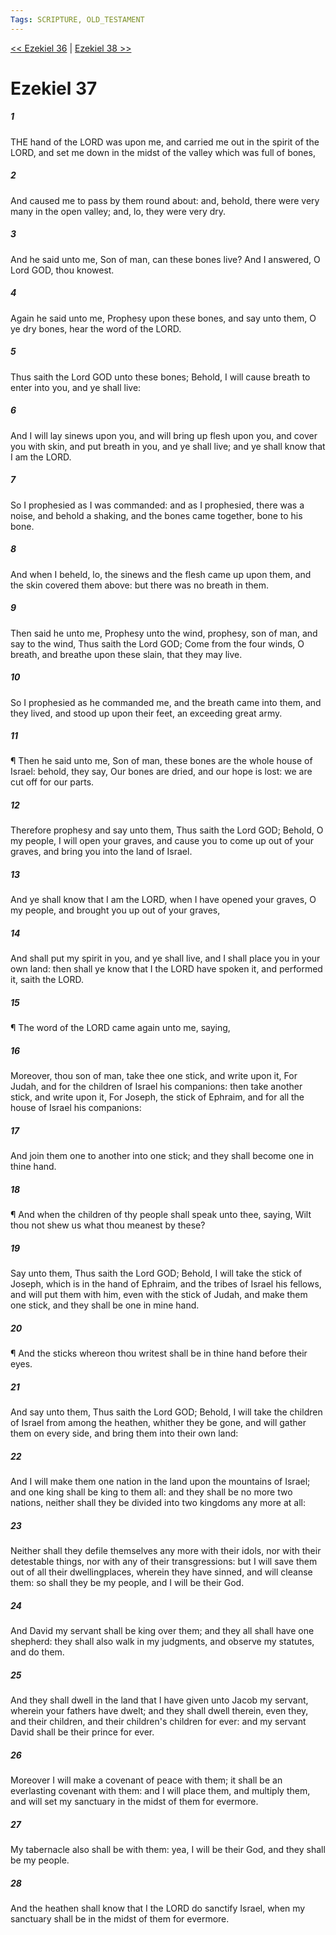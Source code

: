 ```yaml
---
Tags: SCRIPTURE, OLD_TESTAMENT
---
```


[<< Ezekiel 36](OLD_TESTAMENT/26_Ezekiel/Ezekiel_36.md) | [Ezekiel 38 >>](OLD_TESTAMENT/26_Ezekiel/Ezekiel_38.md)

# Ezekiel 37

##### 1
 THE hand of the LORD was upon me, and carried me out in the spirit of the LORD, and set me down in the midst of the valley which was full of bones,
##### 2
 And caused me to pass by them round about: and, behold, there were very many in the open valley; and, lo, they were very dry.
##### 3
 And he said unto me, Son of man, can these bones live?  And I answered, O Lord GOD, thou knowest.
##### 4
 Again he said unto me, Prophesy upon these bones, and say unto them, O ye dry bones, hear the word of the LORD.
##### 5
 Thus saith the Lord GOD unto these bones; Behold, I will cause breath to enter into you, and ye shall live:
##### 6
 And I will lay sinews upon you, and will bring up flesh upon you, and cover you with skin, and put breath in you, and ye shall live; and ye shall know that I am the LORD.
##### 7
 So I prophesied as I was commanded: and as I prophesied, there was a noise, and behold a shaking, and the bones came together, bone to his bone.
##### 8
 And when I beheld, lo, the sinews and the flesh came up upon them, and the skin covered them above: but there was no breath in them.
##### 9
 Then said he unto me, Prophesy unto the wind, prophesy, son of man, and say to the wind, Thus saith the Lord GOD; Come from the four winds, O breath, and breathe upon these slain, that they may live.
##### 10
 So I prophesied as he commanded me, and the breath came into them, and they lived, and stood up upon their feet, an exceeding great army.
##### 11
 ¶ Then he said unto me, Son of man, these bones are the whole house of Israel: behold, they say, Our bones are dried, and our hope is lost: we are cut off for our parts.
##### 12
 Therefore prophesy and say unto them, Thus saith the Lord GOD; Behold, O my people, I will open your graves, and cause you to come up out of your graves, and bring you into the land of Israel.
##### 13
 And ye shall know that I am the LORD, when I have opened your graves, O my people, and brought you up out of your graves,
##### 14
 And shall put my spirit in you, and ye shall live, and I shall place you in your own land: then shall ye know that I the LORD have spoken it,  and performed it, saith the LORD.
##### 15
 ¶ The word of the LORD came again unto me, saying,
##### 16
 Moreover, thou son of man, take thee one stick, and write upon it, For Judah, and for the children of Israel his companions: then take another stick, and write upon it, For Joseph, the stick of Ephraim, and for all the house of Israel his companions:
##### 17
 And join them one to another into one stick; and they shall become one in thine hand.
##### 18
 ¶ And when the children of thy people shall speak unto thee, saying, Wilt thou not shew us what thou meanest by these?
##### 19
 Say unto them, Thus saith the Lord GOD; Behold, I will take the stick of Joseph, which is in the hand of Ephraim, and the tribes of Israel his fellows, and will put them with him, even with the stick of Judah, and make them one stick, and they shall be one in mine hand.
##### 20
 ¶ And the sticks whereon thou writest shall be in thine hand before their eyes.
##### 21
 And say unto them, Thus saith the Lord GOD; Behold, I will take the children of Israel from among the heathen, whither they be gone, and will gather them on every side, and bring them into their own land:
##### 22
 And I will make them one nation in the land upon the mountains of Israel; and one king shall be king to them all: and they shall be no more two nations, neither shall they be divided into two kingdoms any more at all:
##### 23
 Neither shall they defile themselves any more with their idols, nor with their detestable things, nor with any of their transgressions: but I will save them out of all their dwellingplaces, wherein they have sinned, and will cleanse them: so shall they be my people, and I will be their God.
##### 24
 And David my servant shall be king over them; and they all shall have one shepherd: they shall also walk in my judgments, and observe my statutes, and do them.
##### 25
 And they shall dwell in the land that I have given unto Jacob my servant, wherein your fathers have dwelt; and they shall dwell therein, even they, and their children, and their children's children for ever: and my servant David shall be their prince for ever.
##### 26
 Moreover I will make a covenant of peace with them; it shall be an everlasting covenant with them: and I will place them, and multiply them, and will set my sanctuary in the midst of them for evermore.
##### 27
 My tabernacle also shall be with them: yea, I will be their God, and they shall be my people.
##### 28
 And the heathen shall know that I the LORD do sanctify Israel, when my sanctuary shall be in the midst of them for evermore.

